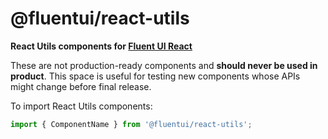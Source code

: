 # @fluentui/react-utils

**React Utils components for [Fluent UI React](https://developer.microsoft.com/en-us/fluentui)**

These are not production-ready components and **should never be used in product**. This space is useful for testing new components whose APIs might change before final release.

To import React Utils components:

```js
import { ComponentName } from '@fluentui/react-utils';
```
